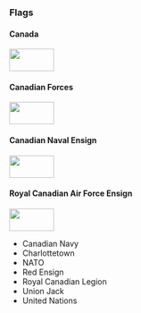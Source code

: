 
### Flags

<!--
<a href="
<img src=" 
height="40" width="80"></img>
</a>
-->

#### Canada
<a href="https://en.wikipedia.org/wiki/Flag_of_Canada">
    <img src="https://upload.wikimedia.org/wikipedia/en/thumb/c/cf/Flag_of_Canada.svg/1280px-Flag_of_Canada.svg.png" height="40" width="80"></img>
</a>

#### Canadian Forces
<a href="https://en.wikipedia.org/wiki/Canadian_Armed_Forces">
    <img src="https://upload.wikimedia.org/wikipedia/commons/c/c6/Canadian_Forces_Flag.svg" height="40" width="80"></img>
</a>

#### Canadian Naval Ensign
<a href="https://en.wikipedia.org/wiki/Canadian_Naval_Ensign">
    <img src="https://en.wikipedia.org/wiki/Canadian_Naval_Ensign#/media/File:Naval_Ensign_of_Canada.svg" height="40" width="80"></img>
</a>

#### Royal Canadian Air Force Ensign
<a href="https://en.wikipedia.org/wiki/Royal_Canadian_Air_Force_Ensign">
    <img src="https://upload.wikimedia.org/wikipedia/commons/4/42/Royal_Canadian_Air_Force_ensign.svg" height="40" width="80"></img>
</a>

* Canadian Navy
* Charlottetown
* NATO
* Red Ensign
* Royal Canadian Legion
* Union Jack
* United Nations

